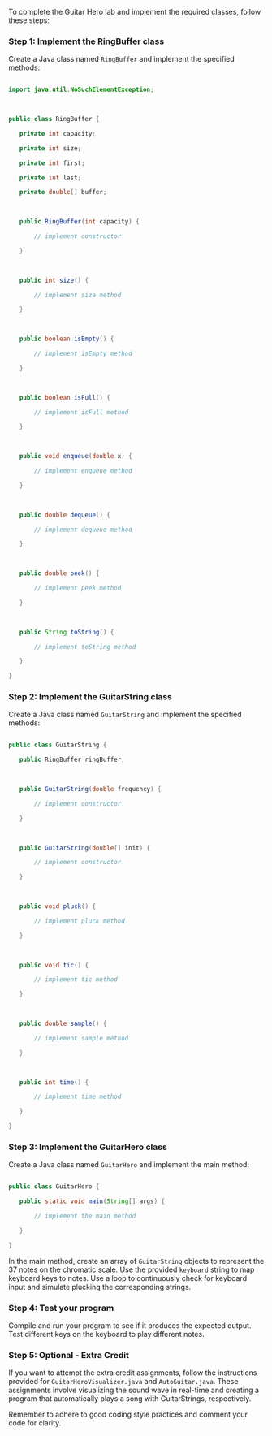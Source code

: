 To complete the Guitar Hero lab and implement the required classes, follow these steps:

 

### Step 1: Implement the RingBuffer class

 

Create a Java class named `RingBuffer` and implement the specified methods:

 

```java

import java.util.NoSuchElementException;

 

public class RingBuffer {

   private int capacity;

   private int size;

   private int first;

   private int last;

   private double[] buffer;

 

   public RingBuffer(int capacity) {

       // implement constructor

   }

 

   public int size() {

       // implement size method

   }

 

   public boolean isEmpty() {

       // implement isEmpty method

   }

 

   public boolean isFull() {

       // implement isFull method

   }

 

   public void enqueue(double x) {

       // implement enqueue method

   }

 

   public double dequeue() {

       // implement dequeue method

   }

 

   public double peek() {

       // implement peek method

   }

 

   public String toString() {

       // implement toString method

   }

}

```

 

### Step 2: Implement the GuitarString class

 

Create a Java class named `GuitarString` and implement the specified methods:

 

```java

public class GuitarString {

   public RingBuffer ringBuffer;

 

   public GuitarString(double frequency) {

       // implement constructor

   }

 

   public GuitarString(double[] init) {

       // implement constructor

   }

 

   public void pluck() {

       // implement pluck method

   }

 

   public void tic() {

       // implement tic method

   }

 

   public double sample() {

       // implement sample method

   }

 

   public int time() {

       // implement time method

   }

}

```

 

### Step 3: Implement the GuitarHero class

 

Create a Java class named `GuitarHero` and implement the main method:

 

```java

public class GuitarHero {

   public static void main(String[] args) {

       // implement the main method

   }

}

```

 

In the main method, create an array of `GuitarString` objects to represent the 37 notes on the chromatic scale. Use the provided `keyboard` string to map keyboard keys to notes. Use a loop to continuously check for keyboard input and simulate plucking the corresponding strings.

 

### Step 4: Test your program

 

Compile and run your program to see if it produces the expected output. Test different keys on the keyboard to play different notes.

 

### Step 5: Optional - Extra Credit

 

If you want to attempt the extra credit assignments, follow the instructions provided for `GuitarHeroVisualizer.java` and `AutoGuitar.java`. These assignments involve visualizing the sound wave in real-time and creating a program that automatically plays a song with GuitarStrings, respectively.

 

Remember to adhere to good coding style practices and comment your code for clarity.